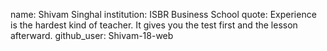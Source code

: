 
name: Shivam Singhal
institution: ISBR Business School
quote: Experience is the hardest kind of teacher. It gives you the test first and the lesson afterward.
github_user: Shivam-18-web
